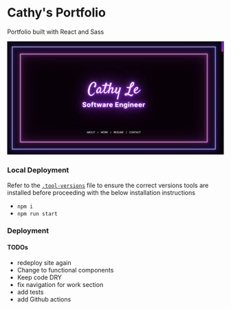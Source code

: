 # Cathy's Portfolio

Portfolio built with React and Sass

![alt text](/src/assets/portfolio-image.png)

### Local Deployment

Refer to the [`.tool-versions`](.tool-versions) file to ensure the correct versions tools are
installed before proceeding with the below installation instructions

- `npm i`
- `npm run start`

### Deployment

#### TODOs

- redeploy site again
- Change to functional components
- Keep code DRY
- fix navigation for work section
- add tests
- add Github actions
